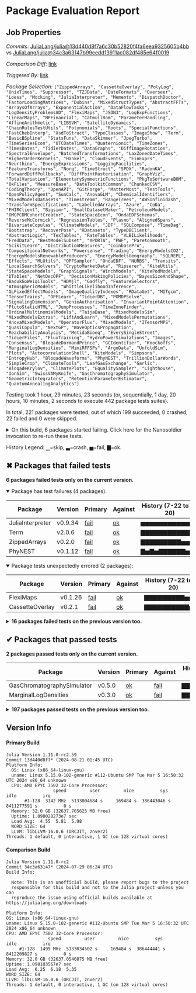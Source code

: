# Package Evaluation Report

## Job Properties

*Commits:* [JuliaLang/julia@13d440d8f7a6c30b52820f4fa6eea9325605b4bb](https://github.com/JuliaLang/julia/commit/13d440d8f7a6c30b52820f4fa6eea9325605b4bb) vs [JuliaLang/julia@34c3a63147b99eedd13911ac082df485e64f0019](https://github.com/JuliaLang/julia/commit/34c3a63147b99eedd13911ac082df485e64f0019)

*Comparison Diff:* [link](https://github.com/JuliaLang/julia/compare/34c3a63147b99eedd13911ac082df485e64f0019...13d440d8f7a6c30b52820f4fa6eea9325605b4bb)

*Triggered By:* [link](https://github.com/JuliaLang/julia/pull/55344#issuecomment-2301459510)

*Package Selection:* `["ZippedArrays", "CassetteOverlay", "PolyLog", "UnixTimes", "Suppressor", "TZJData", "DateFormats", "Overseer", "Loess", "Mocking", "JuliaInterpreter", "Memento", "DispatchDoctor", "FactorLoadingMatrices", "Dubins", "MixedStructTypes", "AbstractFFTs", "ArraysOfArrays", "ExponentialAction", "DataFlowTasks", "LogDensityProblemsAD", "FlexiMaps", "JSON3", "LogExpFunctions", "LinearMaps", "NPFinancial", "CatmullRom", "ParameterHandling", "AffineArithmetic", "LIBSVM", "SatelliteDynamics", "ChainRulesTestUtils", "Polynomials", "Roots", "SpecialFunctions", "FastChebInterp", "XsdToStruct", "TypeClasses", "ImageShow", "Term", "BasicBSpline", "StatsFuns", "DataSkimmer", "JpegTurbo", "TimeSeriesEcon", "UTCDateTimes", "Quaternionic", "TimeZones", "TimesDates", "TidierDates", "DataGraphs", "DiffImageRotation", "SpectralEnvelope", "BatchedTransformations", "LaxZonedDateTimes", "HigherOrderKernels", "Hankel", "CloudEvents", "EinExprs", "Neurthino", "EnergyExpressions", "LoggingFacilities", "FeatureTransforms", "Norg", "TimeStruct", "SPDX", "RadonKA", "ForwardDiffPullbacks", "DiffPointRasterisation", "GraphViz", "TotalVariation", "ElementarySymmetricFunctions", "PkgToSoftwareBOM", "OkFiles", "MeasureBase", "DataToolkitCommon", "ChunkedCSV", "CodingTheory", "OpenAPI", "GitForge", "MatterMost", "TestTools", "OpenPolicyAgent", "SunCalc", "AnovaGLM", "ChemicalIdentifiers", "MixedModelsDatasets", "Timestream", "RangeTrees", "AWSInfinidash", "TransformSpecifications", "LabelledArrays", "Azure", "CoDa", "FHIRClient", "Bigsimr", "SmallDatasetMaker", "PetroleumModels", "OMOPCDMCohortCreator", "StateSpaceEcon", "OndaEDFSchemas", "ReverseMcCormick", "RegressionTables", "Plasmo", "AlignedSpans", "BivariateCopulas", "ClimateModels", "JDF", "SQLCompose", "TimeDag", "Bootstrap", "RecoverPose", "RDatasets", "TypeDBClient", "AbstractLogic", "TexTables", "RateTables", "VLBILikelihoods", "FredData", "BestModelSubset", "XPORTA", "PWF", "ParetoSmooth", "ScikitLearn", "DistributionMeasures", "CoinbasePro", "CompositionalNetworks", "Powersense", "Trading", "EnergyModelsCO2", "EnergyModelsRenewableProducers", "EnergyModelsGeography", "SQLREPL", "Effects", "MLUtils", "OPFSampler", "OndaEDF", "NURBS", "Transits", "LocalSearchSolvers", "CryptoMarketData", "Ripserer", "KiteUtils", "StateSpaceModels", "GraphSignals", "WinchModels", "KitePodModels", "DTables", "NetDecOPF", "DecisionMakingPolicies", "BayesSizeAndShape", "BadukGoWeiqiTools", "HDMjl", "Gadfly", "FeatureSelectors", "AtmosphericModels", "WhittleLikelihoodInference", "GLFixedEffectModels", "ImageQualityIndexes", "RDataGet", "MITgcm", "TensorTrains", "OPFLearn", "TidierDB", "POMDPSolve", "SignalingDimension", "GenieAuthorisation", "InvariantPointAttention", "PlutoStaticHTML", "JumpProcesses", "TimeZoneFinder", "OrdinalMultinomialModels", "TaijaBase", "MixedModelsSim", "MixedModelsExtras", "LiftAndLearn", "MixedModelsPermutations", "AnovaMixedModels", "OperatorFlux", "MixedModels", "ITensorMPS", "QuasiCopula", "NextGP", "WaveOpticsPropagation", "ReachabilityAnalysis", "MetidaBioeq", "EverySingleStreet", "TidierFiles", "FluxTraining", "HydroPowerSimulations", "Images", "Consensus", "BloqadeDormandPrince", "GCIdentifier", "Knockoffs", "MarginalLogDensities", "MimiRFFSPs", "ArgoData", "UnfoldSim", "Plots", "AutocorrelationShell", "KiteModels", "Simpsons", "EntropyHub", "BloqadeWaveforms", "PhyNEST", "TrillionDollarWords", "SimpleCrop", "ClimateTools", "LeafGasExchange", "Garlic", "BloqadeKrylov", "ClimatePlots", "EqualitySampler", "Lighthouse", "IonSim", "SwissVAMyKnife", "GasChromatographySimulator", "GeometricIntegrators", "RetentionParameterEstimator", "QuantumAnnealingAnalytics"]`

Testing took 1 hour, 29 minutes, 23 seconds (or, sequentially, 1 day, 20 hours, 10 minutes, 2 seconds to execute 442 package tests suites).

In total, 221 packages were tested, out of which 199 succeeded, 0 crashed, 22 failed and 0 were skipped.


<details><summary>On this build, 6 packages started failing. Click here for the Nanosoldier invocation to re-run these tests.</summary>
<p>

```
@nanosoldier `runtests(["ZippedArrays", "CassetteOverlay", "FlexiMaps", "Term", "JuliaInterpreter", "PhyNEST"])`
```

</p>
</details>


History Legend: ▁=skip, ▃=crash, ▅=fail, ▇=ok.

## ✖ Packages that failed tests

**6 packages failed tests only on the current version.**

<details open><summary>Package has test failures (4 packages):</summary>
<p>


| Package | Version | Primary | Against | History (7-22 to 8-20) |
| ------- | ------- | ------- | ------- | ------- |
| JuliaInterpreter | v0.9.34 | [fail](https://s3.amazonaws.com/julialang-reports/nanosoldier/pkgeval/by_hash/13d440d_vs_34c3a63/JuliaInterpreter.primary.log) | [ok](https://s3.amazonaws.com/julialang-reports/nanosoldier/pkgeval/by_hash/13d440d_vs_34c3a63/JuliaInterpreter.against.log) | <span class="history">▅▅▅▅▅▅▅▅▅▅▅▅▅</span> |
| Term | v2.0.6 | [fail](https://s3.amazonaws.com/julialang-reports/nanosoldier/pkgeval/by_hash/13d440d_vs_34c3a63/Term.primary.log) | [ok](https://s3.amazonaws.com/julialang-reports/nanosoldier/pkgeval/by_hash/13d440d_vs_34c3a63/Term.against.log) | <span class="history">▇▇▇▇▇▇▇▇▇▇▇▇▇</span> |
| ZippedArrays | v0.2.0 | [fail](https://s3.amazonaws.com/julialang-reports/nanosoldier/pkgeval/by_hash/13d440d_vs_34c3a63/ZippedArrays.primary.log) | [ok](https://s3.amazonaws.com/julialang-reports/nanosoldier/pkgeval/by_hash/13d440d_vs_34c3a63/ZippedArrays.against.log) | <span class="history">▇▇▇▇▇▇▇▇▇▅▅▅▅</span> |
| PhyNEST | v0.1.12 | [fail](https://s3.amazonaws.com/julialang-reports/nanosoldier/pkgeval/by_hash/13d440d_vs_34c3a63/PhyNEST.primary.log) | [ok](https://s3.amazonaws.com/julialang-reports/nanosoldier/pkgeval/by_hash/13d440d_vs_34c3a63/PhyNEST.against.log) | <span class="history">▇▅▇▅▇▇▇▇▇▇▅▅▅</span> |

</p>
</details>

<details open><summary>Package tests unexpectedly errored (2 packages):</summary>
<p>


| Package | Version | Primary | Against | History (7-22 to 8-20) |
| ------- | ------- | ------- | ------- | ------- |
| FlexiMaps | v0.1.26 | [fail](https://s3.amazonaws.com/julialang-reports/nanosoldier/pkgeval/by_hash/13d440d_vs_34c3a63/FlexiMaps.primary.log) | [ok](https://s3.amazonaws.com/julialang-reports/nanosoldier/pkgeval/by_hash/13d440d_vs_34c3a63/FlexiMaps.against.log) | <span class="history">▇▇▇▇▇▇▇▇▇▅▅▅▅</span> |
| CassetteOverlay | v0.2.1 | [fail](https://s3.amazonaws.com/julialang-reports/nanosoldier/pkgeval/by_hash/13d440d_vs_34c3a63/CassetteOverlay.primary.log) | [ok](https://s3.amazonaws.com/julialang-reports/nanosoldier/pkgeval/by_hash/13d440d_vs_34c3a63/CassetteOverlay.against.log) | <span class="history">▇▇▇▇▇▇▇▇▇▇▅▅▅</span> |

</p>
</details>

<details><summary><strong>16 packages failed tests on the previous version too.</strong></summary>
<p>

<details open><summary>Package has test failures (1 packages):</summary>
<p>


| Package | History (7-22 to 8-20) |
| ------- | ------- |
| [ImageQualityIndexes v0.3.7](https://s3.amazonaws.com/julialang-reports/nanosoldier/pkgeval/by_hash/13d440d_vs_34c3a63/ImageQualityIndexes.primary.log) | <span class="history">▇▇▇▇▇▇▇▇▇▇▅▅▅</span> |

</p>
</details>

<details open><summary>Package tests unexpectedly errored (1 packages):</summary>
<p>


| Package | History (7-22 to 8-20) |
| ------- | ------- |
| [OpenPolicyAgent v0.3.2](https://s3.amazonaws.com/julialang-reports/nanosoldier/pkgeval/by_hash/13d440d_vs_34c3a63/OpenPolicyAgent.primary.log) | <span class="history">▇▇▇▇▇▇▇▇▇▇▅▅▅</span> |

</p>
</details>

<details open><summary>Test duration exceeded the time limit (13 packages):</summary>
<p>


| Package | History (7-22 to 8-20) |
| ------- | ------- |
| [Plots v1.40.5](https://s3.amazonaws.com/julialang-reports/nanosoldier/pkgeval/by_hash/13d440d_vs_34c3a63/Plots.primary.log) | <span class="history">▇▇▇▇▇▇▇▇▇▇▅▅▅</span> |
| [LabelledArrays v1.16.0](https://s3.amazonaws.com/julialang-reports/nanosoldier/pkgeval/by_hash/13d440d_vs_34c3a63/LabelledArrays.primary.log) | <span class="history">▇▇▇▇▇▇▇▇▇▇▅▅▅</span> |
| [JumpProcesses v9.13.3](https://s3.amazonaws.com/julialang-reports/nanosoldier/pkgeval/by_hash/13d440d_vs_34c3a63/JumpProcesses.primary.log) | <span class="history">▅▅▇▇▇▇▇▇▇▇▅▇▇</span> |
| [GeometricIntegrators v0.14.1](https://s3.amazonaws.com/julialang-reports/nanosoldier/pkgeval/by_hash/13d440d_vs_34c3a63/GeometricIntegrators.primary.log) | <span class="history">▇▇▇▇▇▇▇▇▇▇▇▇▇</span> |
| [BasicBSpline v0.11.2](https://s3.amazonaws.com/julialang-reports/nanosoldier/pkgeval/by_hash/13d440d_vs_34c3a63/BasicBSpline.primary.log) | <span class="history">▇▇▇▇▇▇▇▇▇▇▅▅▅</span> |
| [ReachabilityAnalysis v0.26.1](https://s3.amazonaws.com/julialang-reports/nanosoldier/pkgeval/by_hash/13d440d_vs_34c3a63/ReachabilityAnalysis.primary.log) | <span class="history">▅▇▇▅▅▅▇▇▅▅▅▅▅</span> |
| [RegressionTables v0.7.6](https://s3.amazonaws.com/julialang-reports/nanosoldier/pkgeval/by_hash/13d440d_vs_34c3a63/RegressionTables.primary.log) | <span class="history">▇▇▇▇▇▇▇▇▅▇▅▅▅</span> |
| [LiftAndLearn v1.0.1](https://s3.amazonaws.com/julialang-reports/nanosoldier/pkgeval/by_hash/13d440d_vs_34c3a63/LiftAndLearn.primary.log) | <span class="history">▇▇▇▇▇▇▇▇▇▇▇▇▇</span> |
| [ITensorMPS v0.2.4](https://s3.amazonaws.com/julialang-reports/nanosoldier/pkgeval/by_hash/13d440d_vs_34c3a63/ITensorMPS.primary.log) | <span class="history">▇▇▇▇▇▇▇▇▇▇▅▅▅</span> |
| [HydroPowerSimulations v0.9.1](https://s3.amazonaws.com/julialang-reports/nanosoldier/pkgeval/by_hash/13d440d_vs_34c3a63/HydroPowerSimulations.primary.log) | <span class="history">▇▇▅▇▅▇▇▇▅▇▅▇▅</span> |
| [QuantumAnnealingAnalytics v0.2.1](https://s3.amazonaws.com/julialang-reports/nanosoldier/pkgeval/by_hash/13d440d_vs_34c3a63/QuantumAnnealingAnalytics.primary.log) | <span class="history">▇▇▇▇▇▇▇▇▇▇▇▇▇</span> |
| [IonSim v0.5.1](https://s3.amazonaws.com/julialang-reports/nanosoldier/pkgeval/by_hash/13d440d_vs_34c3a63/IonSim.primary.log) | <span class="history">▇▇▇▇▇▇▇▇▇▇▅▅▅</span> |
| [RetentionParameterEstimator v0.1.10](https://s3.amazonaws.com/julialang-reports/nanosoldier/pkgeval/by_hash/13d440d_vs_34c3a63/RetentionParameterEstimator.primary.log) | <span class="history">▇▇▅▇▇▇▇▃▅▅▅▅▅</span> |

</p>
</details>

<details open><summary>Test log exceeded the size limit (1 packages):</summary>
<p>


| Package | History (7-22 to 8-20) |
| ------- | ------- |
| [Simpsons v0.1.1](https://s3.amazonaws.com/julialang-reports/nanosoldier/pkgeval/by_hash/13d440d_vs_34c3a63/Simpsons.primary.log) | <span class="history">▇▇▇▇▇▇▇▇▇▇▅▅▅</span> |

</p>
</details>

</p>
</details>


## ✔ Packages that passed tests

**2 packages passed tests only on the current version.**

| Package | Version | Primary | Against | History (7-22 to 8-20) |
| ------- | ------- | ------- | ------- | ------- |
| GasChromatographySimulator | v0.5.0 | [ok](https://s3.amazonaws.com/julialang-reports/nanosoldier/pkgeval/by_hash/13d440d_vs_34c3a63/GasChromatographySimulator.primary.log) | [fail](https://s3.amazonaws.com/julialang-reports/nanosoldier/pkgeval/by_hash/13d440d_vs_34c3a63/GasChromatographySimulator.against.log) | <span class="history">▇▇▇▇▇▇▇▃▃▃▅▅▅</span> |
| MarginalLogDensities | v0.3.0 | [ok](https://s3.amazonaws.com/julialang-reports/nanosoldier/pkgeval/by_hash/13d440d_vs_34c3a63/MarginalLogDensities.primary.log) | [fail](https://s3.amazonaws.com/julialang-reports/nanosoldier/pkgeval/by_hash/13d440d_vs_34c3a63/MarginalLogDensities.against.log) | <span class="history">▇▇▇▇▇▇▇▇▇▇▅▅▅</span> |

<details><summary><strong>197 packages passed tests on the previous version too.</strong></summary>
<p>

| Package | History (7-22 to 8-20) |
| ------- | ------- |
| [LogExpFunctions v0.3.28](https://s3.amazonaws.com/julialang-reports/nanosoldier/pkgeval/by_hash/13d440d_vs_34c3a63/LogExpFunctions.primary.log) | <span class="history">▇▇▇▇▇▇▇▇▇▇▅▅▅</span> |
| [SpecialFunctions v2.4.0](https://s3.amazonaws.com/julialang-reports/nanosoldier/pkgeval/by_hash/13d440d_vs_34c3a63/SpecialFunctions.primary.log) | <span class="history">▇▇▇▇▇▇▇▇▇▇▅▅▅</span> |
| [StatsFuns v1.3.1](https://s3.amazonaws.com/julialang-reports/nanosoldier/pkgeval/by_hash/13d440d_vs_34c3a63/StatsFuns.primary.log) | <span class="history">▇▇▇▇▇▇▇▇▇▇▅▅▅</span> |
| [AbstractFFTs v1.5.0](https://s3.amazonaws.com/julialang-reports/nanosoldier/pkgeval/by_hash/13d440d_vs_34c3a63/AbstractFFTs.primary.log) | <span class="history">▇▇▇▇▇▇▇▇▇▇▅▅▅</span> |
| [Polynomials v4.0.11](https://s3.amazonaws.com/julialang-reports/nanosoldier/pkgeval/by_hash/13d440d_vs_34c3a63/Polynomials.primary.log) | <span class="history">▇▇▇▇▇▇▇▇▇▇▅▅▅</span> |
| [JSON3 v1.14.0](https://s3.amazonaws.com/julialang-reports/nanosoldier/pkgeval/by_hash/13d440d_vs_34c3a63/JSON3.primary.log) | <span class="history">▇▇▇▇▇▇▇▇▇▇▅▅▅</span> |
| [Roots v2.1.6](https://s3.amazonaws.com/julialang-reports/nanosoldier/pkgeval/by_hash/13d440d_vs_34c3a63/Roots.primary.log) | <span class="history">▇▇▇▇▇▇▇▇▇▇▅▅▅</span> |
| [JpegTurbo v0.1.5](https://s3.amazonaws.com/julialang-reports/nanosoldier/pkgeval/by_hash/13d440d_vs_34c3a63/JpegTurbo.primary.log) | <span class="history">▇▇▇▇▇▇▇▇▇▇▅▅▅</span> |
| [Mocking v0.8.1](https://s3.amazonaws.com/julialang-reports/nanosoldier/pkgeval/by_hash/13d440d_vs_34c3a63/Mocking.primary.log) | <span class="history">▇▇▇▇▇▇▇▇▇▇▅▅▅</span> |
| [MLUtils v0.4.4](https://s3.amazonaws.com/julialang-reports/nanosoldier/pkgeval/by_hash/13d440d_vs_34c3a63/MLUtils.primary.log) | <span class="history">▇▇▇▇▇▇▇▇▇▇▅▅▅</span> |
| [TZJData v1.2.0+2024a](https://s3.amazonaws.com/julialang-reports/nanosoldier/pkgeval/by_hash/13d440d_vs_34c3a63/TZJData.primary.log) | <span class="history">▇▇▇▇▇▇▇▇▇▇▅▅▅</span> |
| [TimeZones v1.18.0](https://s3.amazonaws.com/julialang-reports/nanosoldier/pkgeval/by_hash/13d440d_vs_34c3a63/TimeZones.primary.log) | <span class="history">▇▇▇▇▇▇▇▇▇▇▅▅▅</span> |
| [LinearMaps v3.11.3](https://s3.amazonaws.com/julialang-reports/nanosoldier/pkgeval/by_hash/13d440d_vs_34c3a63/LinearMaps.primary.log) | <span class="history">▇▇▇▇▇▇▇▇▇▇▅▅▅</span> |
| [ImageShow v0.3.8](https://s3.amazonaws.com/julialang-reports/nanosoldier/pkgeval/by_hash/13d440d_vs_34c3a63/ImageShow.primary.log) | <span class="history">▇▇▇▇▇▇▇▇▇▇▅▅▅</span> |
| [Images v0.26.1](https://s3.amazonaws.com/julialang-reports/nanosoldier/pkgeval/by_hash/13d440d_vs_34c3a63/Images.primary.log) | <span class="history">▇▇▇▇▇▇▇▇▇▇▅▅▅</span> |
| [Suppressor v0.2.8](https://s3.amazonaws.com/julialang-reports/nanosoldier/pkgeval/by_hash/13d440d_vs_34c3a63/Suppressor.primary.log) | <span class="history">▇▇▇▇▇▇▇▇▇▇▅▅▅</span> |
| [Memento v1.4.1](https://s3.amazonaws.com/julialang-reports/nanosoldier/pkgeval/by_hash/13d440d_vs_34c3a63/Memento.primary.log) | <span class="history">▇▇▇▇▇▇▇▇▇▇▅▅▅</span> |
| [Loess v0.6.3](https://s3.amazonaws.com/julialang-reports/nanosoldier/pkgeval/by_hash/13d440d_vs_34c3a63/Loess.primary.log) | <span class="history">▇▇▇▇▇▇▇▇▇▇▅▅▅</span> |
| [Gadfly v1.4.0](https://s3.amazonaws.com/julialang-reports/nanosoldier/pkgeval/by_hash/13d440d_vs_34c3a63/Gadfly.primary.log) | <span class="history">▇▇▇▇▇▇▇▇▇▇▅▅▅</span> |
| [LogDensityProblemsAD v1.10.0](https://s3.amazonaws.com/julialang-reports/nanosoldier/pkgeval/by_hash/13d440d_vs_34c3a63/LogDensityProblemsAD.primary.log) | <span class="history">▅▅▅▅▅▅▅▅▅▅▅▅▅</span> |
| [ArraysOfArrays v0.6.5](https://s3.amazonaws.com/julialang-reports/nanosoldier/pkgeval/by_hash/13d440d_vs_34c3a63/ArraysOfArrays.primary.log) | <span class="history">▇▇▇▇▇▇▇▇▇▇▅▅▅</span> |
| [UTCDateTimes v1.6.1](https://s3.amazonaws.com/julialang-reports/nanosoldier/pkgeval/by_hash/13d440d_vs_34c3a63/UTCDateTimes.primary.log) | <span class="history">▇▇▇▇▇▇▇▇▇▇▅▅▅</span> |
| [RDatasets v0.7.7](https://s3.amazonaws.com/julialang-reports/nanosoldier/pkgeval/by_hash/13d440d_vs_34c3a63/RDatasets.primary.log) | <span class="history">▇▇▇▇▇▇▇▇▇▇▅▅▅</span> |
| [MixedModelsDatasets v0.1.1](https://s3.amazonaws.com/julialang-reports/nanosoldier/pkgeval/by_hash/13d440d_vs_34c3a63/MixedModelsDatasets.primary.log) | <span class="history">▇▇▇▇▇▇▇▇▇▇▅▅▅</span> |
| [MixedModels v4.25.3](https://s3.amazonaws.com/julialang-reports/nanosoldier/pkgeval/by_hash/13d440d_vs_34c3a63/MixedModels.primary.log) | <span class="history">▇▇▇▇▇▇▇▇▇▇▅▅▅</span> |
| [LIBSVM v0.8.1](https://s3.amazonaws.com/julialang-reports/nanosoldier/pkgeval/by_hash/13d440d_vs_34c3a63/LIBSVM.primary.log) | <span class="history">▇▇▇▇▇▇▇▇▇▇▅▅▅</span> |
| [CoDa v1.4.0](https://s3.amazonaws.com/julialang-reports/nanosoldier/pkgeval/by_hash/13d440d_vs_34c3a63/CoDa.primary.log) | <span class="history">▇▇▇▇▇▇▇▇▇▇▅▅▅</span> |
| [MeasureBase v0.14.9](https://s3.amazonaws.com/julialang-reports/nanosoldier/pkgeval/by_hash/13d440d_vs_34c3a63/MeasureBase.primary.log) | <span class="history">▇▇▇▇▇▇▇▇▇▇▅▅▅</span> |
| [ParameterHandling v0.5.0](https://s3.amazonaws.com/julialang-reports/nanosoldier/pkgeval/by_hash/13d440d_vs_34c3a63/ParameterHandling.primary.log) | <span class="history">▇▇▇▇▇▇▇▇▇▇▅▅▅</span> |
| [Bootstrap v2.4.0](https://s3.amazonaws.com/julialang-reports/nanosoldier/pkgeval/by_hash/13d440d_vs_34c3a63/Bootstrap.primary.log) | <span class="history">▇▇▇▇▇▇▇▇▇▇▅▅▅</span> |
| [GitForge v0.4.2](https://s3.amazonaws.com/julialang-reports/nanosoldier/pkgeval/by_hash/13d440d_vs_34c3a63/GitForge.primary.log) | <span class="history">▇▇▇▇▇▇▇▇▇▇▅▅▅</span> |
| [PolyLog v2.5.0](https://s3.amazonaws.com/julialang-reports/nanosoldier/pkgeval/by_hash/13d440d_vs_34c3a63/PolyLog.primary.log) | <span class="history">▇▇▇▇▇▇▇▇▇▇▅▅▅</span> |
| [ScikitLearn v0.7.0](https://s3.amazonaws.com/julialang-reports/nanosoldier/pkgeval/by_hash/13d440d_vs_34c3a63/ScikitLearn.primary.log) | <span class="history">▇▇▇▇▇▇▇▇▇▇▅▅▅</span> |
| [KiteUtils v0.7.8](https://s3.amazonaws.com/julialang-reports/nanosoldier/pkgeval/by_hash/13d440d_vs_34c3a63/KiteUtils.primary.log) | <span class="history">▇▇▇▇▇▇▇▇▇▇▅▅▅</span> |
| [VLBILikelihoods v0.2.4](https://s3.amazonaws.com/julialang-reports/nanosoldier/pkgeval/by_hash/13d440d_vs_34c3a63/VLBILikelihoods.primary.log) | <span class="history">▇▇▇▇▇▇▇▇▇▇▅▅▅</span> |
| [BloqadeWaveforms v0.2.1](https://s3.amazonaws.com/julialang-reports/nanosoldier/pkgeval/by_hash/13d440d_vs_34c3a63/BloqadeWaveforms.primary.log) | <span class="history">▇▇▇▇▇▇▇▇▇▇▅▅▅</span> |
| [BloqadeKrylov v0.2.1](https://s3.amazonaws.com/julialang-reports/nanosoldier/pkgeval/by_hash/13d440d_vs_34c3a63/BloqadeKrylov.primary.log) | <span class="history">▇▇▇▇▇▇▇▇▇▇▅▅▅</span> |
| [CompositionalNetworks v0.5.9](https://s3.amazonaws.com/julialang-reports/nanosoldier/pkgeval/by_hash/13d440d_vs_34c3a63/CompositionalNetworks.primary.log) | <span class="history">▇▇▇▇▇▇▇▇▇▅▅▅▅</span> |
| [OpenAPI v0.1.25](https://s3.amazonaws.com/julialang-reports/nanosoldier/pkgeval/by_hash/13d440d_vs_34c3a63/OpenAPI.primary.log) | <span class="history">▇▇▇▇▇▇▇▇▇▇▅▅▅</span> |
| [ForwardDiffPullbacks v0.2.6](https://s3.amazonaws.com/julialang-reports/nanosoldier/pkgeval/by_hash/13d440d_vs_34c3a63/ForwardDiffPullbacks.primary.log) | <span class="history">▇▇▇▇▇▇▇▇▇▇▅▅▅</span> |
| [ExponentialAction v0.2.9](https://s3.amazonaws.com/julialang-reports/nanosoldier/pkgeval/by_hash/13d440d_vs_34c3a63/ExponentialAction.primary.log) | <span class="history">▇▇▇▇▇▇▇▇▇▇▅▅▅</span> |
| [FluxTraining v0.3.10](https://s3.amazonaws.com/julialang-reports/nanosoldier/pkgeval/by_hash/13d440d_vs_34c3a63/FluxTraining.primary.log) | <span class="history">▇▇▇▇▇▇▇▇▇▇▅▅▅</span> |
| [ChainRulesTestUtils v1.13.0](https://s3.amazonaws.com/julialang-reports/nanosoldier/pkgeval/by_hash/13d440d_vs_34c3a63/ChainRulesTestUtils.primary.log) | <span class="history">▇▇▇▇▇▅▅▅▅▅▅▅▅</span> |
| [JDF v0.5.2](https://s3.amazonaws.com/julialang-reports/nanosoldier/pkgeval/by_hash/13d440d_vs_34c3a63/JDF.primary.log) | <span class="history">▇▇▇▇▇▇▇▇▇▇▅▅▅</span> |
| [ClimateModels v0.3.5](https://s3.amazonaws.com/julialang-reports/nanosoldier/pkgeval/by_hash/13d440d_vs_34c3a63/ClimateModels.primary.log) | <span class="history">▇▇▇▇▇▇▇▇▇▇▅▅▅</span> |
| [LocalSearchSolvers v0.4.9](https://s3.amazonaws.com/julialang-reports/nanosoldier/pkgeval/by_hash/13d440d_vs_34c3a63/LocalSearchSolvers.primary.log) | <span class="history">▇▇▇▇▇▇▇▇▇▇▅▅▅</span> |
| [WinchModels v0.3.2](https://s3.amazonaws.com/julialang-reports/nanosoldier/pkgeval/by_hash/13d440d_vs_34c3a63/WinchModels.primary.log) | <span class="history">▇▇▇▇▇▇▇▇▇▇▅▅▅</span> |
| [GraphSignals v0.9.2](https://s3.amazonaws.com/julialang-reports/nanosoldier/pkgeval/by_hash/13d440d_vs_34c3a63/GraphSignals.primary.log) | <span class="history">▇▇▇▇▇▇▇▇▇▇▅▅▅</span> |
| [Overseer v0.3.2](https://s3.amazonaws.com/julialang-reports/nanosoldier/pkgeval/by_hash/13d440d_vs_34c3a63/Overseer.primary.log) | <span class="history">▇▇▇▇▇▇▇▇▇▇▅▅▅</span> |
| [DateFormats v0.1.19](https://s3.amazonaws.com/julialang-reports/nanosoldier/pkgeval/by_hash/13d440d_vs_34c3a63/DateFormats.primary.log) | <span class="history">▇▇▇▇▇▇▇▇▇▇▅▅▅</span> |
| [GraphViz v0.2.0](https://s3.amazonaws.com/julialang-reports/nanosoldier/pkgeval/by_hash/13d440d_vs_34c3a63/GraphViz.primary.log) | <span class="history">▇▇▇▇▅▇▇▇▅▅▅▇▇</span> |
| [SatelliteDynamics v0.5.0](https://s3.amazonaws.com/julialang-reports/nanosoldier/pkgeval/by_hash/13d440d_vs_34c3a63/SatelliteDynamics.primary.log) | <span class="history">▇▇▇▇▇▇▇▇▇▇▅▅▅</span> |
| [EnergyExpressions v0.1.4](https://s3.amazonaws.com/julialang-reports/nanosoldier/pkgeval/by_hash/13d440d_vs_34c3a63/EnergyExpressions.primary.log) | <span class="history">▇▇▇▇▇▇▇▇▇▇▅▅▅</span> |
| [ChemicalIdentifiers v0.1.9](https://s3.amazonaws.com/julialang-reports/nanosoldier/pkgeval/by_hash/13d440d_vs_34c3a63/ChemicalIdentifiers.primary.log) | <span class="history">▇▇▇▇▇▇▇▇▇▇▅▅▅</span> |
| [Hankel v0.5.9](https://s3.amazonaws.com/julialang-reports/nanosoldier/pkgeval/by_hash/13d440d_vs_34c3a63/Hankel.primary.log) | <span class="history">▇▇▇▇▇▇▇▇▇▇▅▅▅</span> |
| [FredData v0.6.0](https://s3.amazonaws.com/julialang-reports/nanosoldier/pkgeval/by_hash/13d440d_vs_34c3a63/FredData.primary.log) | <span class="history">▇▇▇▇▇▇▇▇▇▇▅▅▅</span> |
| [AtmosphericModels v0.2.2](https://s3.amazonaws.com/julialang-reports/nanosoldier/pkgeval/by_hash/13d440d_vs_34c3a63/AtmosphericModels.primary.log) | <span class="history">▇▇▇▇▇▇▇▇▇▇▅▅▅</span> |
| [XPORTA v0.1.3](https://s3.amazonaws.com/julialang-reports/nanosoldier/pkgeval/by_hash/13d440d_vs_34c3a63/XPORTA.primary.log) | <span class="history">▇▇▇▇▇▇▇▇▇▇▅▅▅</span> |
| [TimeSeriesEcon v0.7.1](https://s3.amazonaws.com/julialang-reports/nanosoldier/pkgeval/by_hash/13d440d_vs_34c3a63/TimeSeriesEcon.primary.log) | <span class="history">▇▇▇▇▇▇▇▇▇▇▅▅▅</span> |
| [KitePodModels v0.3.3](https://s3.amazonaws.com/julialang-reports/nanosoldier/pkgeval/by_hash/13d440d_vs_34c3a63/KitePodModels.primary.log) | <span class="history">▇▇▇▇▇▇▇▇▇▇▅▅▅</span> |
| [Plasmo v0.6.1](https://s3.amazonaws.com/julialang-reports/nanosoldier/pkgeval/by_hash/13d440d_vs_34c3a63/Plasmo.primary.log) | <span class="history">▇▇▇▇▇▇▇▇▇▇▅▅▅</span> |
| [OrdinalMultinomialModels v0.4.5](https://s3.amazonaws.com/julialang-reports/nanosoldier/pkgeval/by_hash/13d440d_vs_34c3a63/OrdinalMultinomialModels.primary.log) | <span class="history">▇▇▇▇▇▇▇▇▇▇▅▅▅</span> |
| [Quaternionic v1.5.3](https://s3.amazonaws.com/julialang-reports/nanosoldier/pkgeval/by_hash/13d440d_vs_34c3a63/Quaternionic.primary.log) | <span class="history">▅▅▅▅▅▅▅▅▅▅▅▅▅</span> |
| [Effects v1.3.0](https://s3.amazonaws.com/julialang-reports/nanosoldier/pkgeval/by_hash/13d440d_vs_34c3a63/Effects.primary.log) | <span class="history">▇▇▇▇▇▇▇▇▇▇▅▅▅</span> |
| [OperatorFlux v0.1.3](https://s3.amazonaws.com/julialang-reports/nanosoldier/pkgeval/by_hash/13d440d_vs_34c3a63/OperatorFlux.primary.log) | <span class="history">▇▇▇▇▇▇▇▇▇▇▅▅▅</span> |
| [UnixTimes v1.4.1](https://s3.amazonaws.com/julialang-reports/nanosoldier/pkgeval/by_hash/13d440d_vs_34c3a63/UnixTimes.primary.log) | <span class="history">▇▇▇▇▇▇▇▇▇▇▅▅▅</span> |
| [TimesDates v0.3.1](https://s3.amazonaws.com/julialang-reports/nanosoldier/pkgeval/by_hash/13d440d_vs_34c3a63/TimesDates.primary.log) | <span class="history">▇▇▇▇▇▇▇▇▇▇▅▅▅</span> |
| [TidierDates v0.2.4](https://s3.amazonaws.com/julialang-reports/nanosoldier/pkgeval/by_hash/13d440d_vs_34c3a63/TidierDates.primary.log) | <span class="history">▇▇▇▇▇▇▇▇▇▇▅▅▅</span> |
| [FastChebInterp v1.2.0](https://s3.amazonaws.com/julialang-reports/nanosoldier/pkgeval/by_hash/13d440d_vs_34c3a63/FastChebInterp.primary.log) | <span class="history">▇▇▇▇▇▇▇▇▇▇▅▅▅</span> |
| [SPDX v0.4.1](https://s3.amazonaws.com/julialang-reports/nanosoldier/pkgeval/by_hash/13d440d_vs_34c3a63/SPDX.primary.log) | <span class="history">▇▇▇▇▇▇▇▇▇▇▅▅▅</span> |
| [TypeClasses v1.1.0](https://s3.amazonaws.com/julialang-reports/nanosoldier/pkgeval/by_hash/13d440d_vs_34c3a63/TypeClasses.primary.log) | <span class="history">▇▇▇▇▇▇▇▇▇▇▅▅▅</span> |
| [DataGraphs v0.2.4](https://s3.amazonaws.com/julialang-reports/nanosoldier/pkgeval/by_hash/13d440d_vs_34c3a63/DataGraphs.primary.log) | <span class="history">▇▇▇▇▇▇▇▇▇▇▅▅▅</span> |
| [FeatureTransforms v0.4.1](https://s3.amazonaws.com/julialang-reports/nanosoldier/pkgeval/by_hash/13d440d_vs_34c3a63/FeatureTransforms.primary.log) | <span class="history">▇▇▇▇▇▇▇▇▇▇▅▅▅</span> |
| [OndaEDFSchemas v0.2.2](https://s3.amazonaws.com/julialang-reports/nanosoldier/pkgeval/by_hash/13d440d_vs_34c3a63/OndaEDFSchemas.primary.log) | <span class="history">▇▇▇▇▇▇▇▇▇▇▅▅▅</span> |
| [AlignedSpans v0.2.7](https://s3.amazonaws.com/julialang-reports/nanosoldier/pkgeval/by_hash/13d440d_vs_34c3a63/AlignedSpans.primary.log) | <span class="history">▇▇▇▇▇▇▇▇▇▇▅▅▅</span> |
| [BivariateCopulas v0.1.5](https://s3.amazonaws.com/julialang-reports/nanosoldier/pkgeval/by_hash/13d440d_vs_34c3a63/BivariateCopulas.primary.log) | <span class="history">▇▇▇▇▇▇▇▇▇▇▅▅▅</span> |
| [OkFiles v0.5.0](https://s3.amazonaws.com/julialang-reports/nanosoldier/pkgeval/by_hash/13d440d_vs_34c3a63/OkFiles.primary.log) | <span class="history">▇▇▇▇▇▇▇▇▇▇▅▅▅</span> |
| [TexTables v0.3.0](https://s3.amazonaws.com/julialang-reports/nanosoldier/pkgeval/by_hash/13d440d_vs_34c3a63/TexTables.primary.log) | <span class="history">▇▇▇▇▇▇▇▇▇▇▅▅▅</span> |
| [DistributionMeasures v0.2.5](https://s3.amazonaws.com/julialang-reports/nanosoldier/pkgeval/by_hash/13d440d_vs_34c3a63/DistributionMeasures.primary.log) | <span class="history">▇▇▇▇▇▇▇▇▇▇▅▅▅</span> |
| [DataToolkitCommon v0.9.0](https://s3.amazonaws.com/julialang-reports/nanosoldier/pkgeval/by_hash/13d440d_vs_34c3a63/DataToolkitCommon.primary.log) | <span class="history">▇▇▇▇▇▇▇▇▇▇▅▅▅</span> |
| [FHIRClient v2.3.0](https://s3.amazonaws.com/julialang-reports/nanosoldier/pkgeval/by_hash/13d440d_vs_34c3a63/FHIRClient.primary.log) | <span class="history">▇▇▇▇▇▇▇▇▇▇▅▅▅</span> |
| [TensorTrains v0.10.1](https://s3.amazonaws.com/julialang-reports/nanosoldier/pkgeval/by_hash/13d440d_vs_34c3a63/TensorTrains.primary.log) | <span class="history">▇▇▇▇▅▇▇▇▇▇▅▅▅</span> |
| [DTables v0.4.3](https://s3.amazonaws.com/julialang-reports/nanosoldier/pkgeval/by_hash/13d440d_vs_34c3a63/DTables.primary.log) | <span class="history">▇▇▇▇▇▇▇▇▇▇▅▅▅</span> |
| [MixedModelsSim v0.2.9](https://s3.amazonaws.com/julialang-reports/nanosoldier/pkgeval/by_hash/13d440d_vs_34c3a63/MixedModelsSim.primary.log) | <span class="history">▇▇▇▇▇▇▇▇▇▇▅▅▅</span> |
| [WhittleLikelihoodInference v0.3.1](https://s3.amazonaws.com/julialang-reports/nanosoldier/pkgeval/by_hash/13d440d_vs_34c3a63/WhittleLikelihoodInference.primary.log) | <span class="history">▇▇▇▇▇▇▇▇▇▇▅▅▅</span> |
| [PlutoStaticHTML v6.0.28](https://s3.amazonaws.com/julialang-reports/nanosoldier/pkgeval/by_hash/13d440d_vs_34c3a63/PlutoStaticHTML.primary.log) | <span class="history">▅▅▅▅▅▅▅▅▅▅▅▅▅</span> |
| [ClimateTools v0.24.1](https://s3.amazonaws.com/julialang-reports/nanosoldier/pkgeval/by_hash/13d440d_vs_34c3a63/ClimateTools.primary.log) | <span class="history">▇▇▇▇▇▇▇▇▇▇▅▅▅</span> |
| [Lighthouse v0.17.1](https://s3.amazonaws.com/julialang-reports/nanosoldier/pkgeval/by_hash/13d440d_vs_34c3a63/Lighthouse.primary.log) | <span class="history">▇▇▇▇▇▇▇▇▅▇▅▅▅</span> |
| [KiteModels v0.6.4](https://s3.amazonaws.com/julialang-reports/nanosoldier/pkgeval/by_hash/13d440d_vs_34c3a63/KiteModels.primary.log) | <span class="history">▇▇▇▇▇▇▇▇▇▇▅▅▅</span> |
| [MimiRFFSPs v1.1.2](https://s3.amazonaws.com/julialang-reports/nanosoldier/pkgeval/by_hash/13d440d_vs_34c3a63/MimiRFFSPs.primary.log) | <span class="history">▇▇▇▇▇▇▇▇▅▇▅▅▅</span> |
| [NPFinancial v0.3.1](https://s3.amazonaws.com/julialang-reports/nanosoldier/pkgeval/by_hash/13d440d_vs_34c3a63/NPFinancial.primary.log) | <span class="history">▇▇▇▇▇▇▇▇▇▇▅▅▅</span> |
| [Dubins v1.1.3](https://s3.amazonaws.com/julialang-reports/nanosoldier/pkgeval/by_hash/13d440d_vs_34c3a63/Dubins.primary.log) | <span class="history">▇▇▇▇▇▇▇▇▇▇▅▅▅</span> |
| [LaxZonedDateTimes v1.4.0](https://s3.amazonaws.com/julialang-reports/nanosoldier/pkgeval/by_hash/13d440d_vs_34c3a63/LaxZonedDateTimes.primary.log) | <span class="history">▇▇▇▇▇▇▇▇▇▇▅▅▅</span> |
| [CatmullRom v0.3.2](https://s3.amazonaws.com/julialang-reports/nanosoldier/pkgeval/by_hash/13d440d_vs_34c3a63/CatmullRom.primary.log) | <span class="history">▇▇▇▇▇▇▇▇▇▇▅▅▅</span> |
| [LoggingFacilities v0.3.0](https://s3.amazonaws.com/julialang-reports/nanosoldier/pkgeval/by_hash/13d440d_vs_34c3a63/LoggingFacilities.primary.log) | <span class="history">▇▇▇▇▇▇▇▇▇▇▅▅▅</span> |
| [CloudEvents v0.1.1](https://s3.amazonaws.com/julialang-reports/nanosoldier/pkgeval/by_hash/13d440d_vs_34c3a63/CloudEvents.primary.log) | <span class="history">▇▇▇▇▇▇▇▇▇▇▅▅▅</span> |
| [AffineArithmetic v0.2.0](https://s3.amazonaws.com/julialang-reports/nanosoldier/pkgeval/by_hash/13d440d_vs_34c3a63/AffineArithmetic.primary.log) | <span class="history">▇▇▇▇▇▇▇▇▇▇▅▅▅</span> |
| [HigherOrderKernels v0.2.0](https://s3.amazonaws.com/julialang-reports/nanosoldier/pkgeval/by_hash/13d440d_vs_34c3a63/HigherOrderKernels.primary.log) | <span class="history">▇▇▇▇▇▇▇▇▇▇▅▅▅</span> |
| [XsdToStruct v0.1.0](https://s3.amazonaws.com/julialang-reports/nanosoldier/pkgeval/by_hash/13d440d_vs_34c3a63/XsdToStruct.primary.log) | <span class="history">▇▇▇▇▇▇▇▇▇▅▅▅</span> |
| [MixedStructTypes v0.2.20](https://s3.amazonaws.com/julialang-reports/nanosoldier/pkgeval/by_hash/13d440d_vs_34c3a63/MixedStructTypes.primary.log) | <span class="history">▇▇▇▇▇▇▇▇▇▇▅▅▅</span> |
| [SpectralEnvelope v1.2.1](https://s3.amazonaws.com/julialang-reports/nanosoldier/pkgeval/by_hash/13d440d_vs_34c3a63/SpectralEnvelope.primary.log) | <span class="history">▇▇▇▇▇▇▇▇▇▇▅▅▅</span> |
| [Neurthino v1.0.1](https://s3.amazonaws.com/julialang-reports/nanosoldier/pkgeval/by_hash/13d440d_vs_34c3a63/Neurthino.primary.log) | <span class="history">▇▇▇▇▇▇▇▇▇▇▅▅▅</span> |
| [TotalVariation v0.0.2](https://s3.amazonaws.com/julialang-reports/nanosoldier/pkgeval/by_hash/13d440d_vs_34c3a63/TotalVariation.primary.log) | <span class="history">▇▇▇▇▇▇▇▇▇▇▅▅▅</span> |
| [MatterMost v0.0.1](https://s3.amazonaws.com/julialang-reports/nanosoldier/pkgeval/by_hash/13d440d_vs_34c3a63/MatterMost.primary.log) | <span class="history">▇▇▇▇▇▇▇▇▇▇▅▅▅</span> |
| [ElementarySymmetricFunctions v0.1.0](https://s3.amazonaws.com/julialang-reports/nanosoldier/pkgeval/by_hash/13d440d_vs_34c3a63/ElementarySymmetricFunctions.primary.log) | <span class="history">▇▇▇▇▇▇▇▇▇▇▅▅▅</span> |
| [Norg v0.3.0](https://s3.amazonaws.com/julialang-reports/nanosoldier/pkgeval/by_hash/13d440d_vs_34c3a63/Norg.primary.log) | <span class="history">▇▇▇▇▇▇▇▇▇▇▅▅▅</span> |
| [Timestream v0.1.0](https://s3.amazonaws.com/julialang-reports/nanosoldier/pkgeval/by_hash/13d440d_vs_34c3a63/Timestream.primary.log) | <span class="history">▇▇▇▇▇▇▇▇▇▇▅▅▅</span> |
| [AWSInfinidash v0.1.0](https://s3.amazonaws.com/julialang-reports/nanosoldier/pkgeval/by_hash/13d440d_vs_34c3a63/AWSInfinidash.primary.log) | <span class="history">▇▇▇▇▇▇▇▇▇▇▅▅▅</span> |
| [BatchedTransformations v0.2.0](https://s3.amazonaws.com/julialang-reports/nanosoldier/pkgeval/by_hash/13d440d_vs_34c3a63/BatchedTransformations.primary.log) | <span class="history">▇▇▇▇▇▇▇▇▇▇▅▅▅</span> |
| [FactorLoadingMatrices v0.1.4](https://s3.amazonaws.com/julialang-reports/nanosoldier/pkgeval/by_hash/13d440d_vs_34c3a63/FactorLoadingMatrices.primary.log) | <span class="history">▇▇▇▇▇▇▇▇▇▇▅▅▅</span> |
| [PkgToSoftwareBOM v0.1.11](https://s3.amazonaws.com/julialang-reports/nanosoldier/pkgeval/by_hash/13d440d_vs_34c3a63/PkgToSoftwareBOM.primary.log) | <span class="history">▇▇▇▇▇▇▇▇▇▇▅▅▅</span> |
| [RangeTrees v0.3.1](https://s3.amazonaws.com/julialang-reports/nanosoldier/pkgeval/by_hash/13d440d_vs_34c3a63/RangeTrees.primary.log) | <span class="history">▇▇▇▇▇▇▇▇▇▇▅▅▅</span> |
| [Azure v0.5.0](https://s3.amazonaws.com/julialang-reports/nanosoldier/pkgeval/by_hash/13d440d_vs_34c3a63/Azure.primary.log) | <span class="history">▇▇▇▇▇▇▇▇▇▇▅▅▅</span> |
| [CodingTheory v0.2.2](https://s3.amazonaws.com/julialang-reports/nanosoldier/pkgeval/by_hash/13d440d_vs_34c3a63/CodingTheory.primary.log) | <span class="history">▇▇▇▇▇▇▇▇▇▇▅▅▅</span> |
| [DataSkimmer v0.5.2](https://s3.amazonaws.com/julialang-reports/nanosoldier/pkgeval/by_hash/13d440d_vs_34c3a63/DataSkimmer.primary.log) | <span class="history">▇▇▇▇▇▇▇▇▇▇▅▅▅</span> |
| [TestTools v0.6.3](https://s3.amazonaws.com/julialang-reports/nanosoldier/pkgeval/by_hash/13d440d_vs_34c3a63/TestTools.primary.log) | <span class="history">▇▇▇▇▇▇▇▇▇▇▅▅▅</span> |
| [TimeStruct v0.8.0](https://s3.amazonaws.com/julialang-reports/nanosoldier/pkgeval/by_hash/13d440d_vs_34c3a63/TimeStruct.primary.log) | <span class="history">▇▇▇▇▇▇▇▇▇▇▅▅▅</span> |
| [TransformSpecifications v0.5.1](https://s3.amazonaws.com/julialang-reports/nanosoldier/pkgeval/by_hash/13d440d_vs_34c3a63/TransformSpecifications.primary.log) | <span class="history">▇▇▇▇▇▇▇▇▇▇▅▅▅</span> |
| [ReverseMcCormick v0.9.1](https://s3.amazonaws.com/julialang-reports/nanosoldier/pkgeval/by_hash/13d440d_vs_34c3a63/ReverseMcCormick.primary.log) | <span class="history">▇▇▇▇▇▇▇▇▇▇▅▅▅</span> |
| [RecoverPose v0.1.1](https://s3.amazonaws.com/julialang-reports/nanosoldier/pkgeval/by_hash/13d440d_vs_34c3a63/RecoverPose.primary.log) | <span class="history">▇▇▇▇▇▇▇▇▇▇▅▅▅</span> |
| [DiffImageRotation v0.3.0](https://s3.amazonaws.com/julialang-reports/nanosoldier/pkgeval/by_hash/13d440d_vs_34c3a63/DiffImageRotation.primary.log) | <span class="history">▇▇▇▇▇▇▇▇▇▇▅▅▅</span> |
| [RadonKA v0.6.2](https://s3.amazonaws.com/julialang-reports/nanosoldier/pkgeval/by_hash/13d440d_vs_34c3a63/RadonKA.primary.log) | <span class="history">▇▇▇▇▇▇▇▇▇▇▅▅▅</span> |
| [SQLCompose v0.0.1](https://s3.amazonaws.com/julialang-reports/nanosoldier/pkgeval/by_hash/13d440d_vs_34c3a63/SQLCompose.primary.log) | <span class="history">▇▇▇▇▇▇▇▇▇▇▅▅▅</span> |
| [TypeDBClient v0.1.2](https://s3.amazonaws.com/julialang-reports/nanosoldier/pkgeval/by_hash/13d440d_vs_34c3a63/TypeDBClient.primary.log) | <span class="history">▇▇▇▇▇▇▇▇▇▇▅▅▅</span> |
| [SunCalc v1.2.0](https://s3.amazonaws.com/julialang-reports/nanosoldier/pkgeval/by_hash/13d440d_vs_34c3a63/SunCalc.primary.log) | <span class="history">▇▇▇▇▇▇▇▇▇▇▅▅▅</span> |
| [AbstractLogic v0.10.36](https://s3.amazonaws.com/julialang-reports/nanosoldier/pkgeval/by_hash/13d440d_vs_34c3a63/AbstractLogic.primary.log) | <span class="history">▇▇▇▇▇▇▇▇▇▇▅▅▅</span> |
| [DispatchDoctor v0.4.14](https://s3.amazonaws.com/julialang-reports/nanosoldier/pkgeval/by_hash/13d440d_vs_34c3a63/DispatchDoctor.primary.log) | <span class="history">▅▅▅▅▅▅▅▅▅▅▅▅▅</span> |
| [OMOPCDMCohortCreator v0.5.1](https://s3.amazonaws.com/julialang-reports/nanosoldier/pkgeval/by_hash/13d440d_vs_34c3a63/OMOPCDMCohortCreator.primary.log) | <span class="history">▇▇▇▇▇▇▇▇▇▇▅▅▅</span> |
| [SQLREPL v0.1.0](https://s3.amazonaws.com/julialang-reports/nanosoldier/pkgeval/by_hash/13d440d_vs_34c3a63/SQLREPL.primary.log) | <span class="history">▇▇▇▇▇▇▇▇▇▇▅▅▅</span> |
| [Bigsimr v0.10.0](https://s3.amazonaws.com/julialang-reports/nanosoldier/pkgeval/by_hash/13d440d_vs_34c3a63/Bigsimr.primary.log) | <span class="history">▇▇▇▇▇▇▇▇▇▇▅▅▅</span> |
| [CoinbasePro v0.1.5](https://s3.amazonaws.com/julialang-reports/nanosoldier/pkgeval/by_hash/13d440d_vs_34c3a63/CoinbasePro.primary.log) | <span class="history">▇▇▇▇▇▇▇▇▇▇▅▅▅</span> |
| [PetroleumModels v0.1.0](https://s3.amazonaws.com/julialang-reports/nanosoldier/pkgeval/by_hash/13d440d_vs_34c3a63/PetroleumModels.primary.log) | <span class="history">▇▇▇▇▇▇▇▇▇▇▅▅▅</span> |
| [AnovaGLM v0.2.4](https://s3.amazonaws.com/julialang-reports/nanosoldier/pkgeval/by_hash/13d440d_vs_34c3a63/AnovaGLM.primary.log) | <span class="history">▇▇▇▇▇▇▇▇▇▇▅▅▅</span> |
| [RateTables v0.2.0](https://s3.amazonaws.com/julialang-reports/nanosoldier/pkgeval/by_hash/13d440d_vs_34c3a63/RateTables.primary.log) | <span class="history">▇▇▇▇▇▇▇▇▇▇▅▅▅</span> |
| [SmallDatasetMaker v0.2.0](https://s3.amazonaws.com/julialang-reports/nanosoldier/pkgeval/by_hash/13d440d_vs_34c3a63/SmallDatasetMaker.primary.log) | <span class="history">▇▇▇▇▇▇▇▇▇▇▅▅▅</span> |
| [DiffPointRasterisation v0.2.2](https://s3.amazonaws.com/julialang-reports/nanosoldier/pkgeval/by_hash/13d440d_vs_34c3a63/DiffPointRasterisation.primary.log) | <span class="history">▇▇▇▇▇▇▇▇▇▇▅▅▅</span> |
| [OndaEDF v0.12.4](https://s3.amazonaws.com/julialang-reports/nanosoldier/pkgeval/by_hash/13d440d_vs_34c3a63/OndaEDF.primary.log) | <span class="history">▇▇▇▇▇▇▇▇▇▇▅▅▅</span> |
| [ChunkedCSV v0.1.2](https://s3.amazonaws.com/julialang-reports/nanosoldier/pkgeval/by_hash/13d440d_vs_34c3a63/ChunkedCSV.primary.log) | <span class="history">▇▇▇▇▇▇▇▇▇▇▅▅▅</span> |
| [Trading v0.2.0](https://s3.amazonaws.com/julialang-reports/nanosoldier/pkgeval/by_hash/13d440d_vs_34c3a63/Trading.primary.log) | <span class="history">▇▇▇▇▇▇▇▇▇▇▅▅▅</span> |
| [CryptoMarketData v1.0.3](https://s3.amazonaws.com/julialang-reports/nanosoldier/pkgeval/by_hash/13d440d_vs_34c3a63/CryptoMarketData.primary.log) | <span class="history">▇▇▇▇▇▇▇▇▇▇▅▅▅</span> |
| [BayesSizeAndShape v0.2.0](https://s3.amazonaws.com/julialang-reports/nanosoldier/pkgeval/by_hash/13d440d_vs_34c3a63/BayesSizeAndShape.primary.log) | <span class="history">▇▇▇▇▇▇▇▇▇▇▅▅▅</span> |
| [OPFSampler v0.1.0](https://s3.amazonaws.com/julialang-reports/nanosoldier/pkgeval/by_hash/13d440d_vs_34c3a63/OPFSampler.primary.log) | <span class="history">▇▇▇▇▇▇▇▇▇▇▅▅▅</span> |
| [BadukGoWeiqiTools v0.1.11](https://s3.amazonaws.com/julialang-reports/nanosoldier/pkgeval/by_hash/13d440d_vs_34c3a63/BadukGoWeiqiTools.primary.log) | <span class="history">▇▇▇▇▇▇▇▇▇▇▅▅▅</span> |
| [EnergyModelsRenewableProducers v0.6.0](https://s3.amazonaws.com/julialang-reports/nanosoldier/pkgeval/by_hash/13d440d_vs_34c3a63/EnergyModelsRenewableProducers.primary.log) | <span class="history">▇▇▇▇▇▇▇▇▇▇▅▅▅</span> |
| [BestModelSubset v0.1.0](https://s3.amazonaws.com/julialang-reports/nanosoldier/pkgeval/by_hash/13d440d_vs_34c3a63/BestModelSubset.primary.log) | <span class="history">▇▇▇▇▇▇▇▇▇▇▅▅▅</span> |
| [FeatureSelectors v0.1.1](https://s3.amazonaws.com/julialang-reports/nanosoldier/pkgeval/by_hash/13d440d_vs_34c3a63/FeatureSelectors.primary.log) | <span class="history">▇▇▇▇▇▇▇▇▇▇▅▅▅</span> |
| [DataFlowTasks v0.2.0](https://s3.amazonaws.com/julialang-reports/nanosoldier/pkgeval/by_hash/13d440d_vs_34c3a63/DataFlowTasks.primary.log) | <span class="history">▇▇▇▇▇▇▇▇▇▇▅▅▅</span> |
| [Transits v0.4.0](https://s3.amazonaws.com/julialang-reports/nanosoldier/pkgeval/by_hash/13d440d_vs_34c3a63/Transits.primary.log) | <span class="history">▇▇▇▇▇▇▇▇▇▇▅▅▅</span> |
| [EnergyModelsCO2 v0.7.1](https://s3.amazonaws.com/julialang-reports/nanosoldier/pkgeval/by_hash/13d440d_vs_34c3a63/EnergyModelsCO2.primary.log) | <span class="history">▅▅▅</span> |
| [TimeDag v0.1.24](https://s3.amazonaws.com/julialang-reports/nanosoldier/pkgeval/by_hash/13d440d_vs_34c3a63/TimeDag.primary.log) | <span class="history">▇▇▇▇▇▇▇▇▇▇▅▅▅</span> |
| [NURBS v0.7.0](https://s3.amazonaws.com/julialang-reports/nanosoldier/pkgeval/by_hash/13d440d_vs_34c3a63/NURBS.primary.log) | <span class="history">▇▇▇▇▇▇▇▇▇▇▅▅▅</span> |
| [HDMjl v0.1.0](https://s3.amazonaws.com/julialang-reports/nanosoldier/pkgeval/by_hash/13d440d_vs_34c3a63/HDMjl.primary.log) | <span class="history">▇▇▇▇▇▇▇▇▇▇▅▅▅</span> |
| [PWF v0.0.1](https://s3.amazonaws.com/julialang-reports/nanosoldier/pkgeval/by_hash/13d440d_vs_34c3a63/PWF.primary.log) | <span class="history">▇▇▇▇▇▇▇▇▇▇▅▅▅</span> |
| [RDataGet v0.1.0](https://s3.amazonaws.com/julialang-reports/nanosoldier/pkgeval/by_hash/13d440d_vs_34c3a63/RDataGet.primary.log) | <span class="history">▇▇▇▇▇▇▇▇▇▇▅▅▅</span> |
| [EnergyModelsGeography v0.10.0](https://s3.amazonaws.com/julialang-reports/nanosoldier/pkgeval/by_hash/13d440d_vs_34c3a63/EnergyModelsGeography.primary.log) | <span class="history">▇▇▇▇▇▇▇▇▇▇▅▅▅</span> |
| [EinExprs v0.6.6](https://s3.amazonaws.com/julialang-reports/nanosoldier/pkgeval/by_hash/13d440d_vs_34c3a63/EinExprs.primary.log) | <span class="history">▇▇▇▇▇▇▇▇▇▇▅▅▅</span> |
| [TidierDB v0.3.1](https://s3.amazonaws.com/julialang-reports/nanosoldier/pkgeval/by_hash/13d440d_vs_34c3a63/TidierDB.primary.log) | <span class="history">▃▃▃▃▃▇▇▇▇▇▅▅▅</span> |
| [StateSpaceEcon v0.5.2](https://s3.amazonaws.com/julialang-reports/nanosoldier/pkgeval/by_hash/13d440d_vs_34c3a63/StateSpaceEcon.primary.log) | <span class="history">▇▇▇▇▇▇▇▇▇▇▅▅▅</span> |
| [GLFixedEffectModels v0.5.4](https://s3.amazonaws.com/julialang-reports/nanosoldier/pkgeval/by_hash/13d440d_vs_34c3a63/GLFixedEffectModels.primary.log) | <span class="history">▇▇▇▇▇▇▇▇▇▇▅▅▅</span> |
| [StateSpaceModels v0.6.7](https://s3.amazonaws.com/julialang-reports/nanosoldier/pkgeval/by_hash/13d440d_vs_34c3a63/StateSpaceModels.primary.log) | <span class="history">▇▇▇▇▇▇▇▇▇▇▅▅▅</span> |
| [TimeZoneFinder v0.6.0](https://s3.amazonaws.com/julialang-reports/nanosoldier/pkgeval/by_hash/13d440d_vs_34c3a63/TimeZoneFinder.primary.log) | <span class="history">▇▇▇▇▇▇▇▇▇▇▅▅▅</span> |
| [GenieAuthorisation v2.0.1](https://s3.amazonaws.com/julialang-reports/nanosoldier/pkgeval/by_hash/13d440d_vs_34c3a63/GenieAuthorisation.primary.log) | <span class="history">▇▇▅▇▇▇▇▇▇▇▅▅▅</span> |
| [SignalingDimension v0.1.2](https://s3.amazonaws.com/julialang-reports/nanosoldier/pkgeval/by_hash/13d440d_vs_34c3a63/SignalingDimension.primary.log) | <span class="history">▇▇▇▇▇▇▇▇▇▇▅▅▅</span> |
| [NetDecOPF v0.1.1](https://s3.amazonaws.com/julialang-reports/nanosoldier/pkgeval/by_hash/13d440d_vs_34c3a63/NetDecOPF.primary.log) | <span class="history">▇▇▇▇▇▇▇▇▇▇▅▅▅</span> |
| [OPFLearn v0.1.2](https://s3.amazonaws.com/julialang-reports/nanosoldier/pkgeval/by_hash/13d440d_vs_34c3a63/OPFLearn.primary.log) | <span class="history">▇▇▇▇▇▇▇▇▇▇▅▅▅</span> |
| [Powersense v0.0.5](https://s3.amazonaws.com/julialang-reports/nanosoldier/pkgeval/by_hash/13d440d_vs_34c3a63/Powersense.primary.log) | <span class="history">▇▇▇▇▇▇▇▇▇▇▅▅▅</span> |
| [POMDPSolve v0.3.1](https://s3.amazonaws.com/julialang-reports/nanosoldier/pkgeval/by_hash/13d440d_vs_34c3a63/POMDPSolve.primary.log) | <span class="history">▇▇▇▇▇▇▇▇▇▇▅▅▅</span> |
| [ParetoSmooth v0.7.10](https://s3.amazonaws.com/julialang-reports/nanosoldier/pkgeval/by_hash/13d440d_vs_34c3a63/ParetoSmooth.primary.log) | <span class="history">▇▇▇▇▇▇▇▇▇▇▅▅▅</span> |
| [AutocorrelationShell v0.1.1](https://s3.amazonaws.com/julialang-reports/nanosoldier/pkgeval/by_hash/13d440d_vs_34c3a63/AutocorrelationShell.primary.log) | <span class="history">▇▇▇▇▇▇▇▇▇▇▅▅▅</span> |
| [EverySingleStreet v0.1.0](https://s3.amazonaws.com/julialang-reports/nanosoldier/pkgeval/by_hash/13d440d_vs_34c3a63/EverySingleStreet.primary.log) | <span class="history">▇▇▇▇▇▇▇▇▇▇▅▅▅</span> |
| [Ripserer v0.16.13](https://s3.amazonaws.com/julialang-reports/nanosoldier/pkgeval/by_hash/13d440d_vs_34c3a63/Ripserer.primary.log) | <span class="history">▇▇▇▇▇▇▇▇▇▇▅▅▅</span> |
| [EntropyHub v2.0.0](https://s3.amazonaws.com/julialang-reports/nanosoldier/pkgeval/by_hash/13d440d_vs_34c3a63/EntropyHub.primary.log) | <span class="history">▇▇▇▇▇▇▇▇▇▇▅▅▅</span> |
| [TidierFiles v0.1.3](https://s3.amazonaws.com/julialang-reports/nanosoldier/pkgeval/by_hash/13d440d_vs_34c3a63/TidierFiles.primary.log) | <span class="history">▇▇▇▇▇▇▇▇▇▇▅▅▅</span> |
| [AnovaMixedModels v0.2.4](https://s3.amazonaws.com/julialang-reports/nanosoldier/pkgeval/by_hash/13d440d_vs_34c3a63/AnovaMixedModels.primary.log) | <span class="history">▇▇▇▇▇▇▇▇▇▇▅▅▅</span> |
| [GCIdentifier v0.3.3](https://s3.amazonaws.com/julialang-reports/nanosoldier/pkgeval/by_hash/13d440d_vs_34c3a63/GCIdentifier.primary.log) | <span class="history">▇▇▇▇▇▇▇▇▇▇▅▅▅</span> |
| [MixedModelsPermutations v0.2.0](https://s3.amazonaws.com/julialang-reports/nanosoldier/pkgeval/by_hash/13d440d_vs_34c3a63/MixedModelsPermutations.primary.log) | <span class="history">▇▇▇▇▇▇▇▇▇▇▅▅▅</span> |
| [NextGP v1.0.0](https://s3.amazonaws.com/julialang-reports/nanosoldier/pkgeval/by_hash/13d440d_vs_34c3a63/NextGP.primary.log) | <span class="history">▇▇▇▇▇▇▇▇▇▇▅▅▅</span> |
| [MixedModelsExtras v2.1.1](https://s3.amazonaws.com/julialang-reports/nanosoldier/pkgeval/by_hash/13d440d_vs_34c3a63/MixedModelsExtras.primary.log) | <span class="history">▇▇▇▇▇▇▇▇▇▇▅▅▅</span> |
| [MITgcm v0.4.5](https://s3.amazonaws.com/julialang-reports/nanosoldier/pkgeval/by_hash/13d440d_vs_34c3a63/MITgcm.primary.log) | <span class="history">▇▇▇▇▇▇▇▇▇▇▅▅▅</span> |
| [InvariantPointAttention v0.1.0](https://s3.amazonaws.com/julialang-reports/nanosoldier/pkgeval/by_hash/13d440d_vs_34c3a63/InvariantPointAttention.primary.log) | <span class="history">▇▇▇▇▇▇▇▇▇▇▅▅▅</span> |
| [BloqadeDormandPrince v0.1.2](https://s3.amazonaws.com/julialang-reports/nanosoldier/pkgeval/by_hash/13d440d_vs_34c3a63/BloqadeDormandPrince.primary.log) | <span class="history">▇▇▇▇▇▇▇▇▇▇▅▅▅</span> |
| [DecisionMakingPolicies v0.2.0](https://s3.amazonaws.com/julialang-reports/nanosoldier/pkgeval/by_hash/13d440d_vs_34c3a63/DecisionMakingPolicies.primary.log) | <span class="history">▇▇▇▇▇▇▇▇▇▇▅▅▅</span> |
| [WaveOpticsPropagation v0.3.0](https://s3.amazonaws.com/julialang-reports/nanosoldier/pkgeval/by_hash/13d440d_vs_34c3a63/WaveOpticsPropagation.primary.log) | <span class="history">▇▇▇▇▇▇▇▇▇▇▅▅▅</span> |
| [UnfoldSim v0.3.2](https://s3.amazonaws.com/julialang-reports/nanosoldier/pkgeval/by_hash/13d440d_vs_34c3a63/UnfoldSim.primary.log) | <span class="history">▇▇▇▇▇▇▇▇▇▇▅▅▅</span> |
| [MetidaBioeq v0.2.6](https://s3.amazonaws.com/julialang-reports/nanosoldier/pkgeval/by_hash/13d440d_vs_34c3a63/MetidaBioeq.primary.log) | <span class="history">▇▇▇▇▇▇▇▇▇▇▅▅▅</span> |
| [TrillionDollarWords v0.1.1](https://s3.amazonaws.com/julialang-reports/nanosoldier/pkgeval/by_hash/13d440d_vs_34c3a63/TrillionDollarWords.primary.log) | <span class="history">▇▇▇▇▇▇▇▇▇▇▅▅▅</span> |
| [Garlic v0.1.27](https://s3.amazonaws.com/julialang-reports/nanosoldier/pkgeval/by_hash/13d440d_vs_34c3a63/Garlic.primary.log) | <span class="history">▇▇▇▇▇▇▇▇▇▇▅▅▅</span> |
| [Consensus v1.0.0](https://s3.amazonaws.com/julialang-reports/nanosoldier/pkgeval/by_hash/13d440d_vs_34c3a63/Consensus.primary.log) | <span class="history">▇▇▇▇▇▇▇▇▇▇▅▅▅</span> |
| [TaijaBase v1.2.2](https://s3.amazonaws.com/julialang-reports/nanosoldier/pkgeval/by_hash/13d440d_vs_34c3a63/TaijaBase.primary.log) | <span class="history">▅▅▇▅▇▅▅▇▅▇▅▅▅</span> |
| [LeafGasExchange v0.1.7](https://s3.amazonaws.com/julialang-reports/nanosoldier/pkgeval/by_hash/13d440d_vs_34c3a63/LeafGasExchange.primary.log) | <span class="history">▇▇▇▇▇▇▇▇▇▇▅▅▅</span> |
| [QuasiCopula v0.1.1](https://s3.amazonaws.com/julialang-reports/nanosoldier/pkgeval/by_hash/13d440d_vs_34c3a63/QuasiCopula.primary.log) | <span class="history">▇▇▇▇▇▇▇▇▇▇▅▅▅</span> |
| [SimpleCrop v0.1.1](https://s3.amazonaws.com/julialang-reports/nanosoldier/pkgeval/by_hash/13d440d_vs_34c3a63/SimpleCrop.primary.log) | <span class="history">▇▇▇▇▇▇▇▇▇▇▅▅▅</span> |
| [ArgoData v0.1.21](https://s3.amazonaws.com/julialang-reports/nanosoldier/pkgeval/by_hash/13d440d_vs_34c3a63/ArgoData.primary.log) | <span class="history">▅▅▅▅▅▅▅▅▅▅▅▅▅</span> |
| [ClimatePlots v0.5.0](https://s3.amazonaws.com/julialang-reports/nanosoldier/pkgeval/by_hash/13d440d_vs_34c3a63/ClimatePlots.primary.log) | <span class="history">▇▇▇▇▇▇▇▇▇▇▅▅▅</span> |
| [EqualitySampler v0.1.2](https://s3.amazonaws.com/julialang-reports/nanosoldier/pkgeval/by_hash/13d440d_vs_34c3a63/EqualitySampler.primary.log) | <span class="history">▇▇▇▇▇▇▇▇▇▇▅▅▅</span> |
| [Knockoffs v2.0.2](https://s3.amazonaws.com/julialang-reports/nanosoldier/pkgeval/by_hash/13d440d_vs_34c3a63/Knockoffs.primary.log) | <span class="history">▇▇▇▇▅▇▇▇▅▅▇▅▇</span> |
| [SwissVAMyKnife v0.2.3](https://s3.amazonaws.com/julialang-reports/nanosoldier/pkgeval/by_hash/13d440d_vs_34c3a63/SwissVAMyKnife.primary.log) | <span class="history">▇▇▇▇▇▇▇▇▇▇▅▅▅</span> |

</p>
</details>


## Version Info

#### Primary Build

```
Julia Version 1.11.0-rc2.59
Commit 13d440d8f7* (2024-08-21 01:45 UTC)
Platform Info:
  OS: Linux (x86_64-linux-gnu)
  uname: Linux 5.15.0-102-generic #112-Ubuntu SMP Tue Mar 5 16:50:32 UTC 2024 x86_64 unknown
  CPU: AMD EPYC 7502 32-Core Processor: 
                  speed         user         nice          sys         idle          irq
       #1-128  3142 MHz  5133004684 s     169484 s  386443046 s  8411277591 s          0 s
  Memory: 32.0 GB (32637.765625 MB free)
  Uptime: 1.090028273e7 sec
  Load Avg:  4.55  5.81  5.98
  WORD_SIZE: 64
  LLVM: libLLVM-16.0.6 (ORCJIT, znver2)
Threads: 1 default, 0 interactive, 1 GC (on 128 virtual cores)

```

  #### Comparison Build

  ```
Julia Version 1.11.0-rc2
Commit 34c3a63147* (2024-07-29 06:24 UTC)
Build Info:

    Note: This is an unofficial build, please report bugs to the project
    responsible for this build and not to the Julia project unless you can
    reproduce the issue using official builds available at https://julialang.org/downloads

Platform Info:
  OS: Linux (x86_64-linux-gnu)
  uname: Linux 5.15.0-102-generic #112-Ubuntu SMP Tue Mar 5 16:50:32 UTC 2024 x86_64 unknown
  CPU: AMD EPYC 7502 32-Core Processor: 
                  speed         user         nice          sys         idle          irq
       #1-128  1499 MHz  5133034502 s     169484 s  386444441 s  8412209827 s          0 s
  Memory: 32.0 GB (32637.0546875 MB free)
  Uptime: 1.090103567e7 sec
  Load Avg:  6.25  6.18  5.35
  WORD_SIZE: 64
  LLVM: libLLVM-16.0.6 (ORCJIT, znver2)
Threads: 1 default, 0 interactive, 1 GC (on 128 virtual cores)

  ```
  <!-- Generated on 2024-08-22T11:23:06.012 -->
